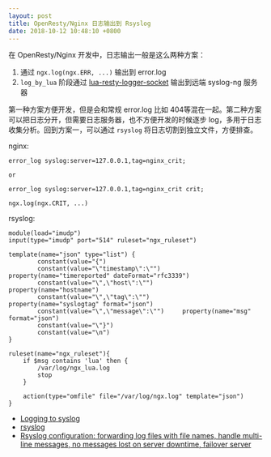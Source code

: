 ```yaml
---
layout: post
title: OpenResty/Nginx 日志输出到 Rsyslog
date: 2018-10-12 10:48:10 +0800
---
```


在 OpenResty/Nginx 开发中，日志输出一般是这么两种方案：

1. 通过 `ngx.log(ngx.ERR, ...)` 输出到 error.log
2. `log_by_lua` 阶段通过 [lua-resty-logger-socket][1] 输出到远端 syslog-ng 服务器

第一种方案方便开发，但是会和常规 error.log 比如 404等混在一起。第二种方案可以把日志分开，但需要日志服务器，也不方便开发的时候逐步 log，多用于日志收集分析。回到方案一，可以通过 `rsyslog` 将日志切割到独立文件，方便排查。

nginx:

```
error_log syslog:server=127.0.0.1,tag=nginx_crit;

or

error_log syslog:server=127.0.0.1,tag=nginx_crit crit;

ngx.log(ngx.CRIT, ...)
```

rsyslog:

```
module(load="imudp")
input(type="imudp" port="514" ruleset="ngx_ruleset")

template(name="json" type="list") {
        constant(value="{")
        constant(value="\"timestamp\":\"")      property(name="timereported" dateFormat="rfc3339")
        constant(value="\",\"host\":\"")        property(name="hostname")
        constant(value="\",\"tag\":\"")         property(name="syslogtag" format="json")
        constant(value="\",\"message\":\"")     property(name="msg" format="json")
        constant(value="\"}")
        constant(value="\n")
}

ruleset(name="ngx_ruleset"){
    if $msg contains 'lua' then {
        /var/log/ngx_lua.log
        stop
    }

    action(type="omfile" file="/var/log/ngx.log" template="json")
}
```

* [Logging to syslog](http://nginx.org/en/docs/syslog.html)
* [rsyslog](https://www.rsyslog.com/doc/v7-stable/configuration/filters.html)
* [Rsyslog configuration: forwarding log files with file names, handle multi-line messages, no messages lost on server downtime, failover server][2]


[1]: https://github.com/cloudflare/lua-resty-logger-socket
[2]:https://selivan.github.io/2017/02/07/rsyslog-log-forward-save-filename-handle-multi-line-failover.html
